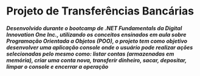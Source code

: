 <h1>Projeto de Transferências Bancárias</h1>

<h5>Desenvolvido durante o bootcamp de .NET Fundamentals da Digital Innovation One Inc., utilizando os conceitos ensinados em aula sobre Programação Orientada a Objetos (POO), o projeto tem como objetivo desenvolver uma aplicação console onde o usuário pode realizar ações selecionadas pelo mesmo como: listar contas (armazenadas em memória), criar uma conta nova, transferir dinheiro, sacar, depositar, limpar o console e encerrar a operação</h5>